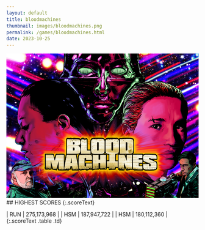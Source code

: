 ```yaml
---
layout: default
title: bloodmachines
thumbnail: images/bloodmachines.png
permalink: /games/bloodmachines.html
date: 2023-10-25
---
```


<img src="../images/bloodmachines.png" class="gameThumbnail img-fluid mx-auto align-middle">
## HIGHEST SCORES
{:.scoreText}

| RUN | 275,173,968 | 
| HSM | 187,947,722 | 
| HSM | 180,112,360 | 
{:.scoreText .table .td}
